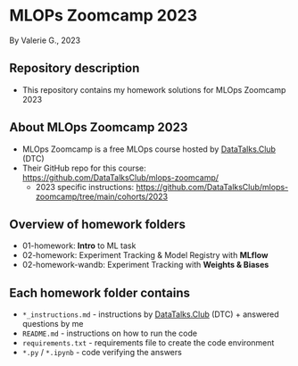 # MLOPs Zoomcamp 2023
By Valerie G., 2023

## Repository description
- This repository contains my homework solutions for MLOps Zoomcamp 2023

## About MLOps Zoomcamp 2023
- MLOps Zoomcamp is a free MLOps course hosted by [DataTalks.Club](https://datatalks.club/) (DTC)
- Their GitHub repo for this course: https://github.com/DataTalksClub/mlops-zoomcamp/
    - 2023 specific instructions: https://github.com/DataTalksClub/mlops-zoomcamp/tree/main/cohorts/2023

## Overview of homework folders
- 01-homework: **Intro** to ML task
- 02-homework: Experiment Tracking & Model Registry with **MLflow**
- 02-homework-wandb: Experiment Tracking with **Weights & Biases**

## Each homework folder contains
- ```*_instructions.md``` - instructions by [DataTalks.Club](https://datatalks.club/) (DTC) + answered questions by me
- ```README.md``` - instructions on how to run the code
- ```requirements.txt``` - requirements file to create the code environment
- ```*.py``` / ```*.ipynb``` - code verifying the answers